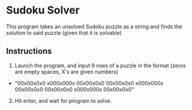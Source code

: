 # Sudoku Solver
This program takes an unsolved Sudoku puzzle as a string and finds the solution to said puzzle (given that it is solvable)
## Instructions
1. Launch the program, and input 9 rows of a puzzle in the format (zeros are empty spaces, X's are given numbers)
* "00x00x0x0 x000x000x 00x00x0x0 00x00x0x0 x000x000x 00x00x0x0 00x00x0x0 x000x000x 00x00x0x0"
2. Hit enter, and wait for program to solve.
